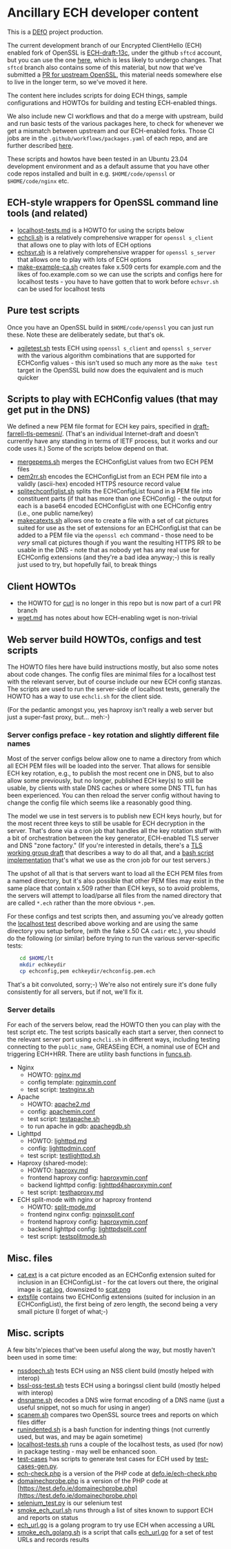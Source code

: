 # Ancillary ECH developer content

This is a [DEfO](https://defo.ie) project production.

The current development branch of our Encrypted ClientHello (ECH) enabled fork
of OpenSSL is
[ECH-draft-13c](https://github.com/sftcd/openssl/tree/ECH-draft-13c), under the
github ``sftcd`` account, but you can use the one
[here](https://github.com/defo-project/openssl), which is less likely to
undergo changes. That ``sftcd`` branch also contains some of this material, but
now that we've submitted a [PR for upstream
OpenSSL](https://github.com/openssl/openssl/pull/22938), this material needs
somewhere else to live in the longer term, so we've moved it here.

The content here includes scripts for doing ECH things, sample configurations
and HOWTOs for building and testing ECH-enabled things.

We also include new CI workflows and that do a merge with upstream, build and
run basic tests of the various packages here, to check for whenever we get a
mismatch between upstream and our ECH-enabled forks. Those CI jobs are in the
``.github/workflows/packages.yaml`` of each repo, and are further described
[here](howtos/CI-builds.md).

These scripts and howtos have been tested in an Ubuntu 23.04 development
environment and as a default assume that you have other code repos installed
and built in e.g.  ``$HOME/code/openssl`` or ``$HOME/code/nginx`` etc. 

## ECH-style wrappers for OpenSSL command line tools (and related)

- [localhost-tests.md](howtos/localhost-tests.md) is a HOWTO for using the
  scripts below
- [echcli.sh](scripts/echcli.sh) is a relatively comprehensive wrapper for
  ``openssl s_client`` that allows one to play with lots of ECH options
- [echsvr.sh](scripts/echsvr.sh) is a relatively comprehensive wrapper for
  ``openssl s_server`` that allows one to play with lots of ECH options
- [make-example-ca.sh](./scripts/make-example-ca.sh) creates fake x.509 certs
  for example.com and the likes of foo.example.com so we can use the scripts
and configs here for localhost tests - you have to have gotten that to work
before ``echsvr.sh`` can be used for localhost tests

## Pure test scripts

Once you have an OpenSSL build in ``$HOME/code/openssl`` you can just
run these. Note these are deliberately sedate, but that's ok.

- [agiletest.sh](scripts/agiletest.sh) tests ECH using ``openssl s_client`` and
  ``openssl s_server`` with the various algorithm combinations that are
  supported for ECHConfig values - this isn't used so much any more as 
  the ``make test`` target in the OpenSSL build now does the equivalent
  and is much quicker

## Scripts to play with ECHConfig values (that may get put in the DNS)

We defined a new PEM file format for ECH key pairs, specified in
[draft-farrell-tls-pemesni/](https://datatracker.ietf.org/doc/draft-farrell-tls-pemesni/).
(That's an individual Internet-draft and doesn't currently have any standing in
terms of IETF process, but it works and our code uses it.) Some of the scripts
below depend on that.

- [mergepems.sh](scripts/mergepems.sh) merges the ECHConfigList values from two
  ECH PEM files
- [pem2rr.sh](scripts/pem2rr.sh) encodes the ECHConfigList from an ECH PEM file
  into a validly (ascii-hex) encoded HTTPS resource record value
- [splitechconfiglist.sh](scripts/splitechconfiglist.sh) splits the
  ECHConfigList found in a PEM file into constituent parts (if that has more
than one ECHConfig) - the output for each is a base64 encoded ECHConfigList
with one ECHConfig entry (i.e., one public name/key)
- [makecatexts.sh](scripts/makecatexts.sh) allows one to create a file with a
  set of cat pictures suited for use as the set of extensions for an
ECHConfigList that can be added to a PEM file via the ``openssl ech`` command -
those need to be *very* small cat pictures though if you want the resulting
HTTPS RR to be usable in the DNS - note that as nobody yet has any real use for
ECHConfig extensions (and they're a bad idea anyway;-) this is really just used
to try, but hopefully fail, to break things

## Client HOWTOs

- the HOWTO for
  [curl](https://github.com/sftcd/curl/blob/ECH-experimental/docs/ECH.md) is no
  longer in this repo but is now part of a curl PR branch
- [wget.md](howtos/wget.md) has notes about how ECH-enabling wget is
  non-trivial

## Web server build HOWTOs, configs and test scripts

The HOWTO files here have build instructions mostly, but also some notes about
code changes. The config files are minimal files for a localhost test with the
relevant server, but of course include our new ECH config stanzas. The scripts
are used to run the server-side of localhost tests, generally the HOWTO has a
way to use ``echcli.sh`` for the client side.

(For the pedantic amongst you, yes haproxy isn't really a web server but
just a super-fast proxy, but... meh:-)

### Server configs preface - key rotation and slightly different file names

Most of the server configs below allow one to name a directory from which all
ECH PEM files will be loaded into the server. That allows for sensible ECH key
rotation, e.g., to publish the most recent one in DNS, but to also allow some
previously, but no longer, published ECH key(s) to still be usable, by clients
with stale DNS caches or where some DNS TTL fun has been experienced. You can
then reload the server config without having to change the config file which
seems like a reasonably good thing.

The model we use in test servers is to publish new ECH keys hourly, but for the
most recent three keys to still be usable for ECH decryption in the server.
That's done via a cron job that handles all the key rotation stuff with a bit
of orchestration between the key generator, ECH-enabled TLS server and DNS
"zone factory." (If you're interested in details, there's a [TLS working group
draft](https://datatracker.ietf.org/doc/html/draft-ietf-tls-wkech) that
describes a way to do all that, and a [bash script
implementation](https://github.com/sftcd/wkesni/blob/master/wkech-04.sh) that's
what we use as the cron job for our test servers.)

The upshot of all that is that servers want to load all the ECH PEM files from
a named directory, but it's also possible that other PEM files may exist in the
same place that contain x.509 rather than ECH keys, so to avoid problems, the
servers will attempt to load/parse all files from the named directory that are
called ``*.ech`` rather than the more obvious ``*.pem``.

For these configs and test scripts then, and assuming you've already gotten the
[localhost test](howtos/localhost-tests.md) described above working and are
using the same directory you setup before, (with the fake x.50 CA ``cadir``
etc.), you should do the following (or similar) before trying to run the
various server-specific tests:

```bash
    cd $HOME/lt
    mkdir echkeydir
    cp echconfig,pem echkeydir/echconfig.pem.ech
```

That's a bit convoluted, sorry;-) We're also not entirely sure it's done fully
consistently for all servers, but if not, we'll fix it.

### Server details

For each of the servers below, read the HOWTO then you can play with the test
script etc. The test scripts basically each start a server, then connect to the
relevant server port using ``echcli.sh`` in different ways, including testing
connecting to the ``public_name``, GREASEing ECH, a nominal use of ECH and
triggering ECH+HRR. There are utility bash functions in
[funcs.sh](./scripts/funcs.sh).

- Nginx
    - HOWTO: [nginx.md](howtos/nginx.md)
    - config template: [nginxmin.conf](configs/nginxmin.conf)
    - test script: [testnginx.sh](scripts/testnginx.sh)
- Apache
    - HOWTO: [apache2.md](howtos/apache2.md)
    - config: [apachemin.conf](configs/apachemin.conf)
    - test script: [testapache.sh](scripts/testapache.sh)
    - to run apache in gdb: [apachegdb.sh](scripts/apachegdb.sh)
- Lighttpd
    - HOWTO: [lighttpd.md](howtos/lighttpd.md)
    - config: [lighttpdmin.conf](configs/lighttpdmin.conf)
    - test script: [testlighttpd.sh](scripts/testlighttpd.sh)
- Haproxy (shared-mode):
    - HOWTO: [haproxy.md](howtos/haproxy.md)
    - frontend haproxy config: [haproxymin.conf](configs/haproxymin.conf)
    - backend lighttpd config: [lighttpd4haproxymin.conf](configs/lighttpd4haproxymin.conf)
    - test script: [testhaproxy.md](scripts/testhaproxy.sh)
- ECH split-mode with nginx or haproxy frontend
    - HOWTO: [split-mode.md](howtos/split-mode.md)
    - frontend nginx config: [nginxsplit.conf](configs/nginxsplit.conf)
    - frontend haproxy config: [haproxymin.conf](configs/haproxymin.conf)
    - backend lighttpd config: [lighttpdsplit.conf](configs/lighttpdsplit.conf)
    - test script: [testsplitmode.sh](scripts/testsplitmode.sh)

## Misc. files

- [cat.ext](misc/cat.ext) is a cat picture encoded as an ECHConfig extension suited
  for inclusion in an ECHConfigList - for the cat lovers out there, the
  original image is [cat.jpg](misc/cat.jpg), downsized to [scat.png](misc/scat.png)
- [extsfile](misc/extsfile) contains two ECHConfig extensions (suited for inclusion
  in an ECHConfigList), the first being of zero length, the second being a very
  small picture (I forget of what;-)

## Misc. scripts

A few bits'n'pieces that've been useful along the way, but mostly haven't been
used in some time:

- [nssdoech.sh](scripts/nssdoech.sh) tests ECH using an NSS client build (mostly helped
  with interop)
- [bssl-oss-test.sh](scripts/bssl-oss-test.sh) tests ECH using a boringssl client build
  (mostly helped with interop)
- [dnsname.sh](scripts/dnsname.sh) decodes a DNS wire format encoding of a DNS name
  (just a useful snippet, not so much for using in anger)
- [scanem.sh](scripts/scanem.sh) compares two OpenSSL source trees and reports on which
  files differ
- [runindented.sh](scripts/runindented.sh) is a bash function for indenting things (not
  currently used, but was, and may be again sometime)
- [localhost-tests.sh](scripts/localhost-tests.sh) runs a couple of the localhost 
  tests, as used (for now) in package testing - may well be enhanced soon.
- [test-cases](./test-cases) has scripts to generate test cases for ECH
  used by [test-cases-gen.py](scripts/test-cases-gen..py).
- [ech-check.php](scripts/ech-check.php) is a version of the PHP code at
  [defo.ie/ech-check.php](https://defo.ie/ech-check.php)
- [domainechprobe.php](echprobe/domainechprobe.php) is a version of the 
  PHP code at [https://test.defo.ie/domainechprobe.php](https://test.defo.ie/domainechprobe.php)
- [selenium_test.py](scripts/selenium_test.py) is our selenium test
- [smoke_ech_curl.sh](scripts/smoke_ech_curl.sh) runs through a list of sites known
  to support ECH and reports on status
- [ech_url.go](scripts/ech_url.go) is a golang program to try use ECH when accessing
   a URL
- [smoke_ech_golang.sh](scripts/smoke_ech_golang.sh) is a script that calls
  [ech_url.go](scripts/ech_url.go) for a set of test URLs and records results

